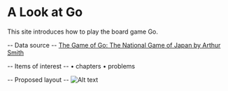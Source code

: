 # A Look at Go
This site introduces how to play the board game Go.

-- Data source --
[The Game of Go: The National Game of Japan by Arthur Smith](https://www.gutenberg.org/ebooks/66632)

-- Items of interest --
• chapters
• problems

-- Proposed layout --
![Alt text](../layout.svg "sample layout")
